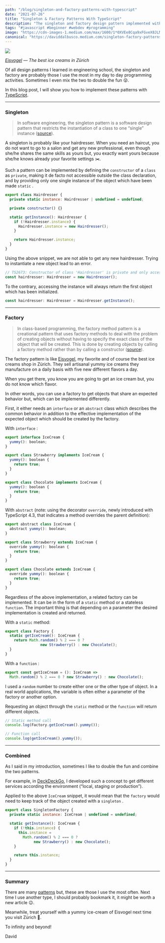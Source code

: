 ```yaml
---
path: "/blog/singleton-and-factory-patterns-with-typescript"
date: "2021-07-26"
title: "Singleton & Factory Patterns With TypeScript"
description: "The singleton and factory design pattern implemented with TypeScript, explained with a hairdresser and an ice creams shop examples."
tags: "#javascript #beginner #webdev #programming"
image: "https://cdn-images-1.medium.com/max/1600/1*0XVEe8Cqa9xFGveX8JLMxA.jpeg"
canonical: "https://daviddalbusco.medium.com/singleton-factory-patterns-with-typescript-59e5a405531e"
---
```


![](https://cdn-images-1.medium.com/max/1600/1*0XVEe8Cqa9xFGveX8JLMxA.jpeg)

_[Eisvogel](https://www.zentrale.ch/) — The best ice creams in Zürich_

Of all design patterns I learned in engineering school, the singleton and factory are probably those I use the most in my day to day programming activities. Sometimes I even mix the two to double the fun 😜.

In this blog post, I will show you how to implement these patterns with [TypeScript](https://www.typescriptlang.org/).

---

### Singleton

> In software engineering, the singleton pattern is a software design pattern that restricts the instantiation of a class to one “single” instance ([source](https://en.wikipedia.org/wiki/Singleton_pattern)).

A singleton is probably like your hairdresser. When you need an haircut, you do not want to go to a salon and get any new professional, even though she/he shares the same skills as yours but, you exactly want yours because she/he knows already your favorite settings ✂️.

Such a pattern can be implemented by defining the `constructor` of a `class` as `private`, making it de facto not accessible outside the class declaration, and by providing only one single instance of the object which have been made `static` .

```javascript
export class Hairdresser {
  private static instance: Hairdresser | undefined = undefined;

  private constructor() {}

  static getInstance(): Hairdresser {
    if (!Hairdresser.instance) {
      Hairdresser.instance = new Hairdresser();
    }

    return Hairdresser.instance;
  }
}
```

Using the above snippet, we are not able to get any new hairdresser. Trying to instantiate a new object lead to an error.

```javascript
// TS2673: Constructor of class 'Hairdresser' is private and only accessible within the class declaration.
const hairdresser: Hairdresser = new Hairdresser();
```

To the contrary, accessing the instance will always return the first object which has been initialized.

```javascript
const hairdresser: Hairdresser = Hairdresser.getInstance();
```

---

### Factory

> In class-based programming, the factory method pattern is a creational pattern that uses factory methods to deal with the problem of creating objects without having to specify the exact class of the object that will be created. This is done by creating objects by calling a factory method rather than by calling a constructor ([source](https://en.wikipedia.org/wiki/Factory_method_pattern)).

The factory pattern is like [Eisvogel](https://www.gaultmillau.ch/zuri-isst/eisvogel-das-beste-glace-zurich), my favorite and of course the best ice creams shop in Zürich. They sell artisanal yummy ice creams they manufacture on a daily basis with five new different flavors a day.

When you get there, you know you are going to get an ice cream but, you do not know which flavor.

In other words, you can use a factory to get objects that share an expected behavior but, which can be implemented differently.

First, it either needs an `interface` or an `abstract` class which describes the common behavior in addition to the effective implementation of the expected object which should be created by the factory.

With `interface` :

```javascript
export interface IceCream {
  yummy(): boolean;
}

export class Strawberry implements IceCream {
  yummy(): boolean {
    return true;
  }
}

export class Chocolate implements IceCream {
  yummy(): boolean {
    return true;
  }
}
```

With `abstract` (note: using the decorator `override`, newly introduced with TypeScript 4.3, that indicates a method overrides the parent definition):

```javascript
export abstract class IceCream {
  abstract yummy(): boolean;
}

export class Strawberry extends IceCream {
  override yummy(): boolean {
    return true;
  }
}

export class Chocolate extends IceCream {
  override yummy(): boolean {
    return true;
  }
}
```

Regardless of the above implementation, a related factory can be implemented. It can be in the form of a `static` method or a stateless `function`. The important thing is that depending on a parameter the desired implementation is created and returned.

With a `static` method:

```javascript
export class Factory {
  static getIceCream(): IceCream {
    return Math.random() % 2 === 0 ?
                new Strawberry() : new Chocolate();
  }
}
```

With a `function` :

```javascript
export const getIceCream = (): IceCream =>
  Math.random() % 2 === 0 ? new Strawberry() : new Chocolate();
```

I used a `random` number to create either one or the other type of object. In a real world applications, the variable is often either a parameter of the factory or another option.

Requesting an object through the `static` method or the `function` will return different objects.

```javascript
// Static method call
console.log(Factory.getIceCream().yummy());

// Function call
console.log(getIceCream().yummy());
```

---

### Combined

As I said in my introduction, sometimes I like to double the fun and combine the two patterns.

For example, in [DeckDeckGo](https://github.com/deckgo/deckdeckgo/), I developed such a concept to get different services according the environment (“local, staging or production”).

Applied to the above `IceCream` snippet, it would mean that the `factory` would need to keep track of the object created with a `singleton` .

```javascript
export class SingletonFactory {
  private static instance: IceCream | undefined = undefined;

  static getInstance(): IceCream {
    if (!this.instance) {
      this.instance =
        Math.random() % 2 === 0 ?
             new Strawberry() : new Chocolate();
    }

    return this.instance;
  }
}
```

---

### Summary

There are many [patterns](https://en.wikipedia.org/wiki/Software_design_pattern) but, these are those I use the most often. Next time I use another type, I should probably bookmark it, it might be worth a new article 😉.

Meanwhile, treat yourself with a yummy ice-cream of Eisvogel next time you visit Zürich 🍦.

To infinity and beyond!

David
